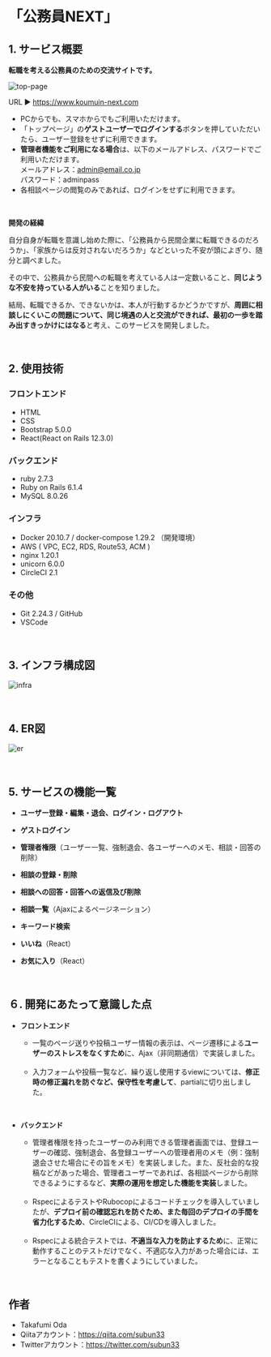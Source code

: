 # 「公務員NEXT」


## 1. サービス概要
**転職を考える公務員のための交流サイトです。**

![top-page](https://user-images.githubusercontent.com/79225764/141842717-b5854be9-895c-4c6c-8ec4-04a1e623479b.jpeg)

  URL ▶︎ https://www.koumuin-next.com
-   PCからでも、スマホからでもご利用いただけます。
-   「トップページ」の**ゲストユーザーでログインする**ボタンを押していただいたら、ユーザー登録をせずに利用できます。
-   **管理者機能をご利用になる場合**は、以下のメールアドレス、パスワードでご利用いただけます。
    <br>
    メールアドレス：admin@email.co.jp
    <br>
    パスワード：adminpass
-   各相談ページの閲覧のみであれば、ログインをせずに利用できます。

<br>

**開発の経緯**

自分自身が転職を意識し始めた際に、「公務員から民間企業に転職できるのだろうか」、「家族からは反対されないだろうか」などといった不安が頭によぎり、随分と調べました。

その中で、公務員から民間への転職を考えている人は一定数いること、**同じような不安を持っている人がいる**ことを知りました。

結局、転職できるか、できないかは、本人が行動するかどうかですが、**周囲に相談しにくいこの問題について、同じ境遇の人と交流ができれば、最初の一歩を踏み出すきっかけにはなる**と考え、このサービスを開発しました。

<br>

## 2. 使用技術

### フロントエンド

-   HTML
-   CSS
-   Bootstrap 5.0.0
-   React(React on Rails 12.3.0)

### バックエンド

-   ruby 2.7.3
-   Ruby on Rails 6.1.4
-   MySQL 8.0.26

### インフラ

-   Docker 20.10.7 / docker-compose 1.29.2 （開発環境）
-   AWS ( VPC, EC2, RDS, Route53, ACM )
-   nginx 1.20.1
-   unicorn 6.0.0
-   CircleCI 2.1

### その他

-   Git 2.24.3 / GitHub
-   VSCode

<br>

## 3. インフラ構成図
![infra](https://user-images.githubusercontent.com/79225764/141701796-1904a4ab-285d-4b93-801f-33cd2d06ebc0.png)

<br>

## 4. ER図
![er](https://user-images.githubusercontent.com/79225764/140621073-fe85639f-26a9-4c59-99a3-7864b5f43a38.png)

<br>

## 5. サービスの機能一覧

-   **ユーザー登録・編集・退会、ログイン・ログアウト**
-   **ゲストログイン**
-   **管理者権限**（ユーザー一覧、強制退会、各ユーザーへのメモ、相談・回答の削除）

-   **相談の登録・削除**
-   **相談への回答・回答への返信及び削除**
-   **相談一覧**（Ajaxによるページネーション）
-   **キーワード検索**
-   **いいね**（React）
-   **お気に入り**（React）

<br>

## ６. 開発にあたって意識した点

-   **フロントエンド**

      - 一覧のページ送りや投稿ユーザー情報の表示は、ページ遷移による**ユーザーのストレスをなくすため**に、Ajax（非同期通信）で実装しました。
<br><br>
      - 入力フォームや投稿一覧など、繰り返し使用するviewについては、**修正時の修正漏れを防ぐなど、保守性を考慮して**、partialに切り出しました。

<br>

-   **バックエンド**

      - 管理者権限を持ったユーザーのみ利用できる管理者画面では、登録ユーザーの確認、強制退会、各登録ユーザーへの管理者用のメモ（例：強制退会させた場合にその旨をメモ）を実装しました。また、反社会的な投稿などがあった場合、管理者ユーザーであれば、各相談ページから削除できるようにするなど、**実際の運用を想定した機能を実装**しました。
<br><br>
      - RspecによるテストやRubocopによるコードチェックを導入していましたが、**デプロイ前の確認忘れを防ぐため、また毎回のデプロイの手間を省力化するため**、CircleCIによる、CI/CDを導入しました。
<br><br>
      - Rspecによる統合テストでは、**不適当な入力を防止するため**に、正常に動作することのテストだけでなく、不適応な入力があった場合には、エラーとなることもテストを書くようにしていました。

<br>

## 作者

-   Takafumi Oda
-   Qiitaアカウント：https://qiita.com/subun33
-   Twitterアカウント：https://twitter.com/subun33
